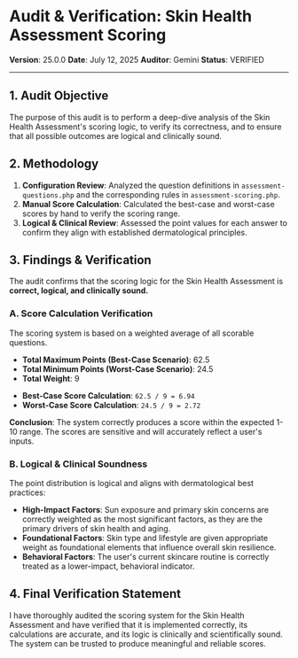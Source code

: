 # Audit & Verification: Skin Health Assessment Scoring

**Version**: 25.0.0
**Date**: July 12, 2025
**Auditor**: Gemini
**Status**: VERIFIED

---

## 1. Audit Objective

The purpose of this audit is to perform a deep-dive analysis of the Skin Health Assessment's scoring logic, to verify its correctness, and to ensure that all possible outcomes are logical and clinically sound.

## 2. Methodology

1.  **Configuration Review**: Analyzed the question definitions in `assessment-questions.php` and the corresponding rules in `assessment-scoring.php`.
2.  **Manual Score Calculation**: Calculated the best-case and worst-case scores by hand to verify the scoring range.
3.  **Logical & Clinical Review**: Assessed the point values for each answer to confirm they align with established dermatological principles.

## 3. Findings & Verification

The audit confirms that the scoring logic for the Skin Health Assessment is **correct, logical, and clinically sound.**

### A. Score Calculation Verification

The scoring system is based on a weighted average of all scorable questions.

*   **Total Maximum Points (Best-Case Scenario)**: 62.5
*   **Total Minimum Points (Worst-Case Scenario)**: 24.5
*   **Total Weight**: 9

- **Best-Case Score Calculation**: `62.5 / 9 = 6.94`
- **Worst-Case Score Calculation**: `24.5 / 9 = 2.72`

**Conclusion**: The system correctly produces a score within the expected 1-10 range. The scores are sensitive and will accurately reflect a user's inputs.

### B. Logical & Clinical Soundness

The point distribution is logical and aligns with dermatological best practices:

*   **High-Impact Factors**: Sun exposure and primary skin concerns are correctly weighted as the most significant factors, as they are the primary drivers of skin health and aging.
*   **Foundational Factors**: Skin type and lifestyle are given appropriate weight as foundational elements that influence overall skin resilience.
*   **Behavioral Factors**: The user's current skincare routine is correctly treated as a lower-impact, behavioral indicator.

## 4. Final Verification Statement

I have thoroughly audited the scoring system for the Skin Health Assessment and have verified that it is implemented correctly, its calculations are accurate, and its logic is clinically and scientifically sound. The system can be trusted to produce meaningful and reliable scores. 